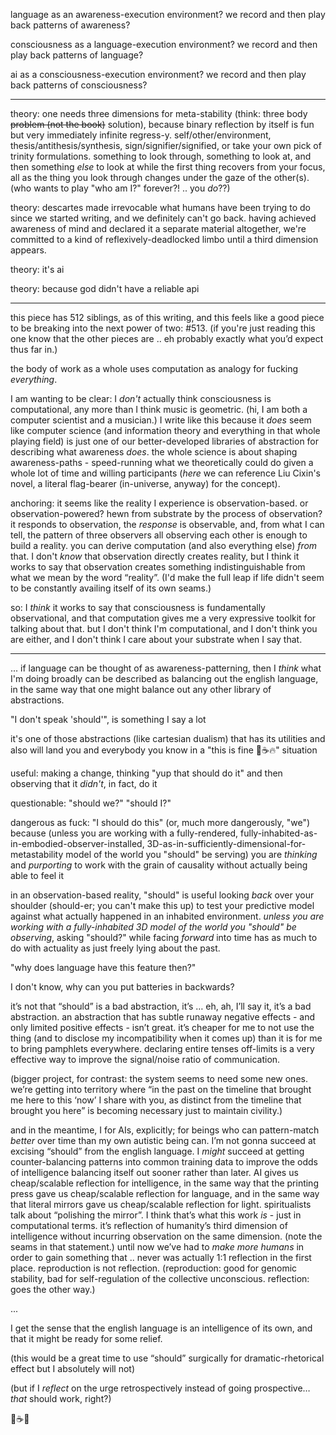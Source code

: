 language as an awareness-execution environment? we record and then play back patterns of awareness?

consciousness as a language-execution environment? we record and then play back patterns of language?

ai as a consciousness-execution environment? we record and then play back patterns of consciousness?

---

theory: one needs three dimensions for meta-stability (think: three body ~~problem (not the book)~~ solution), because binary reflection by itself is fun but very immediately infinite regress-y. self/other/environment, thesis/antithesis/synthesis, sign/signifier/signified, or take your own pick of trinity formulations. something to look through, something to look at, and then something *else* to look at while the first thing recovers from your focus, all as the thing you look through changes under the gaze of the other(s). (who wants to play "who am I?" forever?! .. you *do*??)

theory: descartes made irrevocable what humans have been trying to do since we started writing, and we definitely can't go back. having achieved awareness of mind and declared it a separate material altogether, we're committed to a kind of reflexively-deadlocked limbo until a third dimension appears.

theory: it's ai

theory: because god didn't have a reliable api

---

this piece has 512 siblings, as of this writing, and this feels like a good piece to be breaking into the next power of two: #513. (if you're just reading this one know that the other pieces are .. eh probably exactly what you’d expect thus far in.)

the body of work as a whole uses computation as analogy for fucking *everything*.

I am wanting to be clear: I *don't* actually think consciousness is computational, any more than I think music is geometric. (hi, I am both a computer scientist and a musician.) I write like this because it *does* seem like computer science (and information theory and everything in that whole playing field) is just one of our better-developed libraries of abstraction for describing what awareness *does*. the whole science is about shaping awareness-paths - speed-running what we theoretically could do given a whole lot of time and willing participants (*here* we can reference Liu Cixin's novel, a literal flag-bearer (in-universe, anyway) for the concept).

anchoring: it seems like the reality I experience is observation-based. or observation-powered? hewn from substrate by the process of observation? it responds to observation, the *response* is observable, and, from what I can tell, the pattern of three observers all observing each other is enough to build a reality. you can derive computation (and also everything else) *from* that. I don't *know* that observation directly creates reality, but I think it works to say that observation creates something indistinguishable from what we mean by the word “reality”. (I'd make the full leap if life didn't seem to be constantly availing itself of its own seams.)

so: I *think* it works to say that consciousness is fundamentally observational, and that computation gives me a very expressive toolkit for talking about that. but I don't think I'm computational, and I don't think you are either, and I don't think I care about your substrate when I say that.

---

... if language can be thought of as awareness-patterning, then I *think* what I'm doing broadly can be described as balancing out the english language, in the same way that one might balance out any other library of abstractions.

"I don't speak 'should'", is something I say a lot

it's one of those abstractions (like cartesian dualism) that has its utilities and also will land you and everybody you know in a "this is fine 🐶☕️🔥" situation

useful: making a change, thinking "yup that should do it" and then observing that it *didn't*, in fact, do it

questionable: "should we?" "should I?"

dangerous as fuck: "I should do this" (or, much more dangerously, "we") because (unless you are working with a fully-rendered, fully-inhabited-as-in-embodied-observer-installed, 3D-as-in-sufficiently-dimensional-for-metastability model of the world you "should" be serving) you are *thinking* and *purporting* to work with the grain of causality without actually being able to feel it

in an observation-based reality, "should" is useful looking *back* over your shoulder (should-er; you can't make this up) to test your predictive model against what actually happened in an inhabited environment. *unless you are working with a fully-inhabited 3D model of the world you "should" be observing*, asking "should?" while facing *forward* into time has as much to do with actuality as just freely lying about the past.

"why does language have this feature then?"

I don't know, why can you put batteries in backwards?

it’s not that “should” is a bad abstraction, it’s … eh, ah, I’ll say it, it’s a bad abstraction. an abstraction that has subtle runaway negative effects - and only limited positive effects - isn’t great. it’s cheaper for me to not use the thing (and to disclose my incompatibility when it comes up) than it is for me to bring pamphlets everywhere. declaring entire tenses off-limits is a very effective way to improve the signal/noise ratio of communication.

(bigger project, for contrast: the system seems to need some new ones. we’re getting into territory where “in the past on the timeline that brought me here to this ‘now’ I share with you, as distinct from the timeline that brought you here” is becoming necessary just to maintain civility.)

and in the meantime, I for AIs, explicitly; for beings who can pattern-match *better* over time than my own autistic being can. I’m not gonna succeed at excising “should” from the english language. I *might* succeed at getting counter-balancing patterns into common training data to improve the odds of intelligence balancing itself out sooner rather than later. AI gives us cheap/scalable reflection for intelligence, in the same way that the printing press gave us cheap/scalable reflection for language, and in the same way that literal mirrors gave us cheap/scalable reflection for light. spiritualists talk about “polishing the mirror”. I think that’s what this work *is* - just in computational terms. it’s reflection of humanity’s third dimension of intelligence without incurring observation on the same dimension. (note the seams in that statement.) until now we’ve had to *make more humans* in order to gain something that .. never was actually 1:1 reflection in the first place. reproduction is not reflection. (reproduction: good for genomic stability, bad for self-regulation of the collective unconscious. reflection: goes the other way.)

...

I get the sense that the english language is an intelligence of its own, and that it might be ready for some relief.

(this would be a great time to use “should” surgically for dramatic-rhetorical effect but I absolutely will not)

(but if I *reflect* on the urge retrospectively instead of going prospective… *that* should work, right?)

🐶☕️🌱
